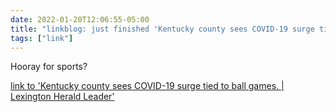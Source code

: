 ```yaml
---
date: 2022-01-20T12:06:55-05:00
title: "linkblog: just finished 'Kentucky county sees COVID-19 surge tied to ball games. | Lexington Herald Leader'"
tags: ["link"]
---
```

Hooray for sports?
 
[link to 'Kentucky county sees COVID-19 surge tied to ball games. | Lexington Herald Leader'](https://www.kentucky.com/news/state/kentucky/article257540853.html)
